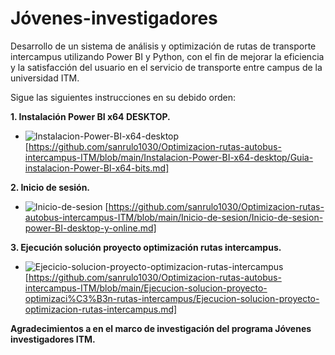 # Jóvenes-investigadores
Desarrollo de un sistema de análisis y optimización de rutas de transporte  intercampus utilizando Power BI y Python, con el fin de mejorar la  eficiencia y la satisfacción del usuario en el servicio de transporte entre campus de la universidad ITM.

Sigue las siguientes instrucciones en su debido orden:

**1. Instalación Power BI x64 DESKTOP.**

- ![Instalacion-Power-BI-x64-desktop](#) [https://github.com/sanrulo1030/Optimizacion-rutas-autobus-intercampus-ITM/blob/main/Instalacion-Power-BI-x64-desktop/Guia-instalacion-Power-BI-x64-bits.md]

**2. Inicio de sesión.**

- ![Inicio-de-sesion](#) [https://github.com/sanrulo1030/Optimizacion-rutas-autobus-intercampus-ITM/blob/main/Inicio-de-sesion/Inicio-de-sesion-power-BI-desktop-y-online.md]

**3. Ejecución solución proyecto optimización rutas intercampus.**

- ![Ejecicio-solucion-proyecto-optimizacion-rutas-intercampus](#) [https://github.com/sanrulo1030/Optimizacion-rutas-autobus-intercampus-ITM/blob/main/Ejecucion-solucion-proyecto-optimizaci%C3%B3n-rutas-intercampus/Ejecucion-solucion-proyecto-optimizacion-rutas-intercampus.md]


**Agradecimientos a en el marco de investigación del programa Jóvenes investigadores ITM.** 
